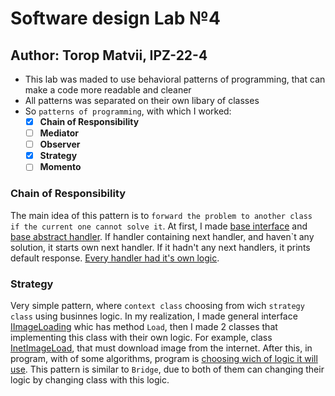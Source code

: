 # Software design Lab №4 
## Author: Torop Matvii, IPZ-22-4

- This lab was maded to use behavioral patterns of programming, that can make a code more readable and cleaner
- All patterns was separated on their own libary of classes
- So `patterns of programming`, with which I worked:
  - [x] **Chain of Responsibility**
  - [ ] **Mediator**
  - [ ] **Observer**
  - [x] **Strategy**
  - [ ] **Momento**
### Chain of Responsibility
The main idea of this pattern is to `forward the problem to another class if the current one cannot solve it`. At first, I made [base interface](./CoR/IHandler.cs) and [base abstract handler](./CoR/BaseHandler.cs).
If handler containing next handler, and haven`t any solution, it starts own next handler. If it hadn't any next handlers, it prints default response. [Every handler had it's own logic](./CoR/HandlerLvl1.cs). 
### Strategy
Very simple pattern, where `context class` choosing from wich `strategy class` using businnes logic. In my realization, I made general interface [IImageLoading](./Strategy/IImageLoading.cs) whic has method `Load`, then I made 2 classes that implementing this class with their own logic. For example, class [InetImageLoad](./Strategy/InetImageLoad.cs), that must download image from the internet. After this, in program, with of some algorithms, program is [choosing wich of logic it will use](./patterns_test/Program.cs#L35-L44). This pattern is similar to `Bridge`, due to both of them can changing their logic by changing class with this logic.  
